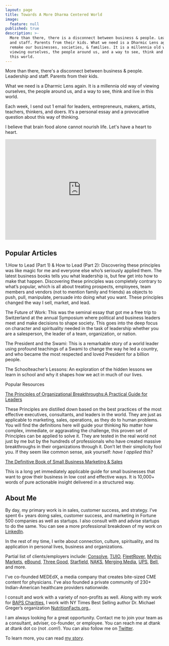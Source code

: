 ```yaml
---
layout: page
title: Towards A More Dharma Centered World
image:
  feature: null
published: true
description: >-
  More than there, there is a disconnect between business & people. Leadership
  and staff. Parents from their kids. What we need is a Dharmic Lens again to
  remake our businesses, societies, & families. It is a millennia old way of
  viewing ourselves, the people around us, and a way to see, think and live in
  this world.
---
```


More than there, there's a disconnect between business & people. Leadership and staff. Parents from their kids.

What we need is a Dharmic Lens again. It is a millennia old way of viewing ourselves, the people around us, and a way to see, think and live in this world.

Each week, I send out 1 email for leaders, entrepreneurs, makers, artists, teachers, thinkers, and doers. It’s a personal essay and a provocative question about this way of thinking.

I believe that brain food alone cannot nourish life. Let's have a heart to heart.

<iframe src="https://dtank.substack.com/embed" width="480" height="320" frameborder="0" scrolling="no"></iframe>

## Popular Articles

1.How to Lead (Part 1) & How to Lead (Part 2): Discovering these principles was like magic for me and everyone else who’s seriously applied them. The latest business books tells you what leadership is, but few get into how to make that happen. Discovering these principles was completely contrary to what’s popular, which is all about treating prospects, employees, team members and vendors (not to mention family and friends) as objects to push, pull, manipulate, persuade into doing what you want. These principles changed the way I sell, market, and lead.

The Future of Work: This was the seminal essay that got me a free trip to Switzerland at the annual Symposium where political and business leaders meet and make decisions to shape society. This goes into the deep focus on character and spirituality needed in the task of leadership whether you are a salesperson, the leader of a team, organization, or nation.

The President and the Swami: This is a remarkable story of a world leader using profound teachings of a Swami to change the way he led a country, and who became the most respected and loved President for a billion people.

The Schoolteacher’s Lessons: An exploration of the hidden lessons we learn in school and why it shapes how we act in much of our lives.

Popular Resources

[The Principles of Organizational Breakthroughs:A Practical Guide for Leaders](https://www.scribd.com/document/462485051/Principles-of-Breakthrough-A-Practical-Guide-for-Leaders)

These Principles are distilled down based on the best practices of the most effective executives, consultants, and leaders in the world. They are just as applicable to marketing, sales, operations, as they do to human problems. You will find the definitions here will guide your thinking No matter how complex, immediate, or aggravating the challenge, this proven set of Principles can be applied to solve it. They are tested in the real world not just by me but by the hundreds of professionals who have created massive breakthroughs in their organizations through it. Don’t let their simplicity fool you. If they seem like common sense, ask yourself: *have I applied this?*

[The Definitive Book of Small Business Marketing & Sales](https://dtank.co/marketing-book/)

This is a long yet immediately applicable guide for small businesses that want to grow their business in low cost and effective ways. It is 10,000+ words of pure actionable insight delivered in a structured way.

## About Me

By day, my primary work is in sales, customer success, and strategy. I’ve spent 6+ years doing sales, customer success, and marketing in Fortune 500 companies as well as startups. I also consult with and advise startups to do the same. You can see a more professional breakdown of my work on [LinkedIn](https://www.linkedin.com/in/dtankco).

In the rest of my time, I write about connection, culture, spirituality, and its application in personal lives, business and organizations.

Partial list of clients/employers include: [Consolve](http://consolve.com), [TUIO](http://tuiopay.com), [FleetRover](http://fleetrover.com), [Mythic Markets](http://mythicmarkets.com), [eBound](http://eboundcanada.org), [Three Good](http://threegood.com), [Starfield](http://starfield.ca), [NAKS](http://naks.us), [Merging Media](http://mergingmedia.com), [UPS](http://ups.com), [Bell](http://bell.ca), and more.

I've co-founded MEDEdX, a media company that creates bite-sized CME content for physicians. I've also founded a private community of 230+ Indian-American healthcare providers nationwide.

I consult and work with a variety of non-profits as well. Along with my work for [BAPS Charities](https://dtank.co/bapscharities.org), I work with NY Times Best Selling author Dr. Michael Greger’s organization [NutritionFacts.org.](http://www.nutritionfacts.org).

I am always looking for a great opportunity. Contact me to join your team as a consultant, adviser, co-founder, or employee. You can reach me at dtank at dtank dot co (not .com!). You can also follow me on [Twitter](https://www.twitter.com/dtankco).

To learn more, you can read [my story](https://dtank.co/about-me/).
